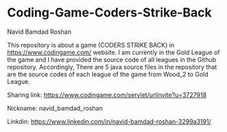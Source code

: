 # Coding-Game-Coders-Strike-Back


Navid Bamdad Roshan


This repository is about a game (CODERS STRIKE BACK) in https://www.codingame.com/ website.
I am currently in the Gold League of the game and I have provided the source code of all leagues in the Github repository.
Accordingly, There are 5 java source files in the repository that are the source codes of each league of the game from Wood_2 to Gold League.

Sharing link: https://www.codingame.com/servlet/urlinvite?u=3727918

Nickname: navid_bamdad_roshan

Linkdin: https://www.linkedin.com/in/navid-bamdad-roshan-3299a3191/


